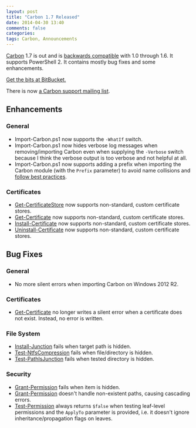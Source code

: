```yaml
---
layout: post
title: "Carbon 1.7 Released"
date: 2014-04-30 13:40
comments: false
categories: 
tags: Carbon, Announcements
---
```


[Carbon](http://get-carbon.org) 1.7 is out and is [backwards compatible](http://semver.org) with 1.0 through 1.6.  It supports PowerShell 2. It contains mostly bug fixes and some enhancements.

[Get the bits at BitBucket.](https://bitbucket.org/splatteredbits/carbon/downloads)

There is now [a Carbon support mailing list](http://www.freelists.org/list/carbon).

## Enhancements

### General

 * Import-Carbon.ps1 now supports the `-WhatIf` switch.
 * Import-Carbon.ps1 now hides verbose log messages when removing/importing Carbon even when supplying the `-Verbose` switch because I think the verbose output is too verbose and not helpful at all.
 * Import-Carbon.ps1 now supports adding a prefix when importing the Carbon module (with the `Prefix` parameter) to avoid name collisions and [follow best practices](http://blogs.msdn.com/b/powershell/archive/2014/04/07/what-s-in-a-name-using-the-ps-prefix.aspx).
 
### Certificates

 * [Get-CertificateStore](http://get-carbon.org/help/Get-CertificateStore.html) now supports non-standard, custom certificate stores.
 * [Get-Certificate](http://get-carbon.org/help/Get-Certificate.html) now supports non-standard, custom certificate stores.
 * [Install-Certificate](http://get-carbon.org/help/Install-Certificate.html) now supports non-standard, custom certificate stores.
 * [Uninstall-Certificate](http://get-carbon.org/help/Uninstall-Certificate.html) now supports non-standard, custom certificate stores.
 
## Bug Fixes

### General

 * No more silent errors when importing Carbon on Windows 2012 R2.

### Certificates

 * [Get-Certificate](http://get-carbon.org/help/Get-Certificate.html) no longer writes a silent error when a certificate does not exist. Instead, no error is written.

### File System

 * [Install-Junction](http://get-carbon.org/help/Install-Junction.html) fails when target path is hidden.
 * [Test-NtfsCompression](http://get-carbon.org/help/Test-NtfsCompression.html) fails when file/directory is hidden.
 * [Test-PathIsJunction](http://get-carbon.org/help/Test-PathIsJunction.html) fails when tested directory is hidden.

### Security

 * [Grant-Permission](http://get-carbon.org/help/Grant-Permission.html) fails when item is hidden.
 * [Grant-Permission](http://get-carbon.org/help/Grant-Permission.html) doesn't handle non-existent paths, causing cascading errors.
 * [Test-Permission](http://get-carbon.org/help/Test-Permission.html) always returns `$false` when testing leaf-level permissions and the `ApplyTo` parameter is provided, i.e. it doesn't ignore inheritance/propagation flags on leaves.

